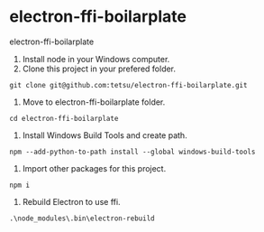 # electron-ffi-boilarplate
electron-ffi-boilarplate

1. Install node in your Windows computer.
1. Clone this project in your prefered folder.
  ```
  git clone git@github.com:tetsu/electron-ffi-boilarplate.git
  ```
1. Move to electron-ffi-boilarplate folder.
```
cd electron-ffi-boilarplate
```
1. Install Windows Build Tools and create path.
```
npm --add-python-to-path install --global windows-build-tools
```
1. Import other packages for this project.
```
npm i
```
1. Rebuild Electron to use ffi.
```
.\node_modules\.bin\electron-rebuild
```
